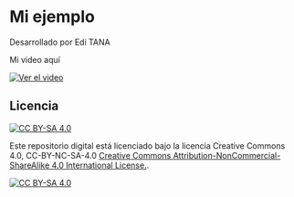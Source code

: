# Mi ejemplo

Desarrollado por Edi TANA

Mi video aquí

[![Ver el video](https://github.com/gnuleospython/python-ws/raw/refs/heads/main/proyectoedisontanav/portada.jpg)](https://github.com/user-attachments/assets/74304462-c9fc-4e32-a5aa-cdf6a467b49d)



## Licencia

[![CC BY-SA 4.0][cc-by-sa-shield]][cc-by-sa]

Este repositorio digital está licenciado bajo la licencia  Creative  Commons 4.0, CC-BY-NC-SA-4.0 [Creative Commons Attribution-NonCommercial-ShareAlike 4.0 International License.][cc-by-sa].

[![CC BY-SA 4.0][cc-by-sa-image]][cc-by-sa]

[cc-by-sa-image]: https://licensebuttons.net/l/by-nc-sa/4.0/88x31.png
[cc-by-sa]: http://creativecommons.org/licenses/by-nc-sa/4.0/
[cc-by-sa-shield]: https://img.shields.io/badge/License-CC%20BY--NC--SA%204.0-lightgrey.svg

